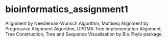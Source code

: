 # bioinformatics_assignment1
Alignment by Needleman-Wunsch Algorithm, Multiseq Alignment by Progressive Alignment Algorithm, 
UPGMA Tree Implementation Alignment, Tree Construction, Tree and Sequence Visualization by Bio.Phylo package.
